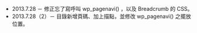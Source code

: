 - 2013.7.28 － 修正忘了寫呼叫 wp_pagenavi() ，以及 Breadcrumb 的 CSS。
- 2013.7.28（2）－ 目錄新增頁碼、加上描點，並修改 wp_pagenavi() 之擺放位置。

